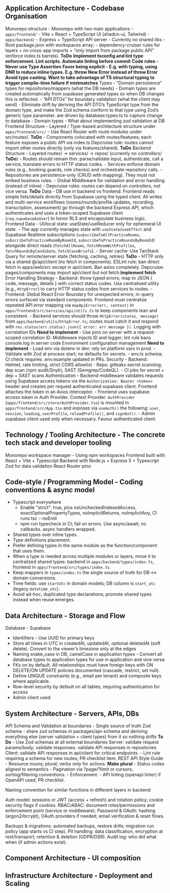 
## Application Architecture - Codebase Organisation
Monorepo structure
    - Monorepo with two main applications
        - `apps/frontend/` - Vite + React + TypeScript UI (shadcn-ui, Tailwind)
        - `apps/backend/` - Express + TypeScript API server 
    - Currently no shared libs
    - Root package.json with workspaces array; 
    - dependency-cruiser rules for layers + no cross-app imports + “only import from package public API” (enforce index.ts barrels). **ToDo** 
    **Implement tsconfig and lint type enforcement. Lint scripts. Automate linting before commit**
    **Code rules - Never use Type Assertion**
    **Favor being explicit - E.g. with typing, using DNR to reduce inline types. E.g. throw New Error instead of throw Error**
    **Avoid type casting. Want to take advantage of TS structural typing to trigger compile-time failure if mistmatches**
Types
    - “Domain persistence” types for repositories/mappers (what the DB needs) - Domain types are created automatically from supabase generated types so when DB changes this is reflected.
    - “API DTOs” for boundary validation (what the client may send) - Eliminate drift by deriving the API DTO’s TypeScript type from the domain type, and make the Zod schema conform to that type using Zod’s generic type parameter.
     are driven by database.types.ts to capture change to database
    - Domain types
    - What about implementing zod validation at DB
Frontend Structure
    - Layered / Type-based architecture structure under `apps/frontend/src/`
    - Use React Router with route modules under src/routes/. **ToDo**
    - Components colocated with routes/features; each feature exposes a public API via index.ts Depcruise rule: routes cannot import other routes directly (only via features/shared).  **ToDo**
Backend Structure
    - Layered routes/ → services/ → repos/ (currently no controllers/  **ToDo**)
        - Routes should remain thin: parse/validate input, authenticate, call a service, translate errors to HTTP status codes.
        - Services enforce domain rules (e.g., booking guards, role checks) and orchestrate repository calls.
        - Repositories are persistence-only (CRUD with mapping). They must not embed business rules.
    - Global Middleware for validation and error handling (instead of inline)
    - Depcruise rules: routes can depend on controllers, not vice versa. **ToDo**
Data
    - DB use in backend vs frontend: Frontend reads simple lists/details directly from Supabase using the typed client. All writes and multi-service workflows (rooms/rounds/profile updates, recording, transcription, assessment) go through the backend Express API, which authenticates and uses a token-scoped Supabase client (`req.supabaseAsUser`) to honor RLS and encapsulate business logic.
Frontend Data
    - UI/local state: useState/useReducer only for ephemeral UI state.
    - The app currently manages state with `useState`/`useEffect` and Supabase Realtime subscriptions (`subscribeToAllPracticeRooms`, `subscribeToPracticeRoomByRoomId`, `subscribeToPracticeRoundsByRoomId`) alongside direct reads (`fetchAllRooms`, `fetchRoomWithProfiles`, `fetchRoundsByCandidate`, `fetchCaseBriefs`).
    - Server cache: Use TanStack Query for remote/server state (fetching, caching, retries) **ToDo**
    - HTTP only via a shared @/api/client (no fetch in components). ESLint rule: ban direct fetch in apps/web/src except in api/client. Ban axios completely. Depcruise: pages/components may import api/client but not fetch.**Implement fetch**
Error Handling Strategy
    - Backend: throw typed errors; map to JSON { code, message, details } with correct status codes. Use centralised utility (e.g., `HttpError`) to carry HTTP status codes from services to routes. 
    - Frontend: Global React Error Boundary for unexpected errors; in-query errors surfaced via standard components. Frontend must centralize repeated API error mapping via `mapApiError(err, context)` in `apps/frontend/src/services/api/utils.ts` to keep components lean and consistent.
    - Backend services should throw `HttpError(status, message)` from `apps/backend/utils/httpError.ts`; routes must catch it and respond with `res.status(err.status).json({ error: err.message })`.
Logging with correlation IDs **Need to implement**
    - Use pino on server with a request-scoped correlation ID. Middleware injects ID and logger; lint rule bans console.log in server code
Environment configuration management **Need to implement**
    - Load env via dotenv in dev; rely on platform vars in prod.
    - Validate with Zod at process start; no defaults for secrets.
    - env.ts schema; CI check requires .env.example updated in PRs.
Security
    - Backend: Helmet, rate limiting, strict CORS allowlist
    - Repo: gitleaks secret scanning; dep scan (npm audit/Snyk); SAST (Semgrep/CodeQL).
    - CI jobs for secret + dep + SAST scans
Authentication
    - Backend middleware validates requests using Supabase access tokens via the `Authorization: Bearer <token>` header and creates per request authenticated supabase client. Frontend attaches the token in an Axios interceptor.
    - Frontend uses supabase access token in Auth Provider. Context Provider: `AuthProvider` (`apps/frontend/src/store/AuthProvider.tsx`) is mounted in `apps/frontend/src/App.tsx` and exposes via `useAuth()` the following: `user`, `session`, `loading`, `userProfile`, `reloadProfile()`, and `signOut()`. 
    - Admin supabase client used only when necessary. Favour authenticated client. 

## Technology / Tooling Architecture - The concrete tech stack and developer tooling
Monorepo workspace manager - Using npm workspaces
Frontend built with React + Vite + Typescript
Backend with Node.js + Express 5 + Typescript
Zod for data validation
React Router
pino

## Code-style / Programming Model - Coding conventions & async model
- Typescript everywhere
    - Enable "strict": true, plus noUncheckedIndexedAccess, exactOptionalPropertyTypes, noImplicitReturns, noImplicitAny, CI runs tsc --noEmit 
    - npm run typecheck in CI; fail on errors.
Use async/await; no callbacks. 
async handlers wrapped.
- Shared types over inline types.
 - Type definitions placement.
  - Prefer defining types in the same module as the function/component that uses them.
  - When a type is needed across multiple modules or layers, move it to centralized shared types: backend in `apps/backend/types/index.ts`, frontend in `apps/frontend/src/types/index.ts`.
  - Keep mappers in `types/index.ts` the single source of truth for DB <-> domain conversions.
  - Time fields: use `startUtc` in domain models; DB column is `start_utc` (legacy `datetime_utc`).
  - Avoid ad-hoc, duplicated type declarations; promote shared types instead when reuse emerges.


## Data Architecture - Storage and Flow
Database
    - Supabase 
- Identifiers - Use UUID for primary keys
- Store all times in UTC in createdAt, updatedAt, optional deletedAt (soft delete). Convert to the viewer’s timezone only at the edges
- Naming snake_case in DB, camelCase in application types - Convert all database types to application types for use in application and vice versa
- FKs on by default. All relationships must have foreign keys with ON DELETE/ON UPDATE policies documented (cascade, restrict, set null).
- Define UNIQUE constraints (e.g., email per tenant) and composite keys where applicable.
- Row-level security by default on all tables, requiring authentication for access
- Admin client used


## System Architecture - Servers, APIs, DBs
API Schema and Validation at boundaries
    - Single source of truth Zod schema - share zod schemas in packages/api-schema and deriving everything else (server validation + client types) from it so nothing drifts **To Do**
    - Use Zod schemas at all external boundaries
        Server: validate request params/body; validate responses. 
                validate API responses in repositories
        Client: validate API responses in api/client for critical endpoints.
        - Lint rule requiring a schema for new routes; PR checklist item.
REST API Style Guide
        - Resource nouns; plural; verbs only for actions. **Make plural**
        - Status codes aligned to semantics
        - Pagination via ?page/?limit or cursors; sorting/filtering conventions.
    - Enforcement:
        - API linting (openapi linter) if OpenAPI used; PR checklist.


Naming convention for similar functions in different layers in backend



Auth model: sessions or JWT (access + refresh) and rotation policy; cookie security flags if cookies.
RBAC/ABAC: document roles/permissions and enforcement point (service or middleware).
Password & OAuth: hashing (argon2/bcrypt), OAuth providers if needed; email verification & reset flows.

Backups & migrations: automated backups, restore drills; migration run policy (app starts vs CI step).
PII handling: data classification, encryption at rest/transport; retention & deletion (GDPR/DSR).
Audit log: who did what when (if admin actions exist).



## Component Architecture - UI composition

## Infrastructure Architecture - Deployment and Scaling